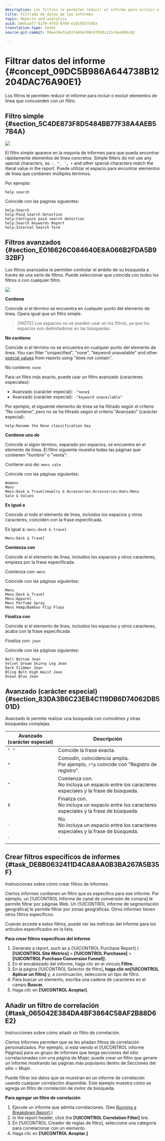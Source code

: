 ```yaml
---
description: Los filtros le permiten reducir el informe para incluir o excluir elementos de línea que concuerden con un filtro.
title: Filtrado de datos de los informes
topic: Reports and analytics
uuid: b6dcaaf7-61f0-4793-870d-e1d156575d5a
translation-type: tm+mt
source-git-commit: 99ee24efaa517e8da700c67818c111c4aa90dc02

---
```



# Filtrar datos del informe {#concept_09DC5B986A644738B12204DAC76A90E1}

Los filtros le permiten reducir el informe para incluir o excluir elementos de línea que concuerden con un filtro.

## Filtro simple {#section_5C4DE873F8D5484BB77F38A4AEB57B4A}

![](assets/filter.png)

El filtro simple aparece en la mayoría de informes para que pueda encontrar rápidamente elementos de línea concretos. Simple filters do not use any special characters, so `-, ", ', +` and other special characters match the literal value in the report. Puede utilizar el espacio para encontrar elementos de línea que contienen múltiples términos.

Por ejemplo:

```
help search
```

Coincide con las páginas siguientes:

```
help:Search
help:Paid Search Detection
help:Configure paid search detection
help:Search Keywords Report
help:Internal Search Term
```

## Filtros avanzados {#section_E016626C084640E8A066B2FDA5B932BF}

Los filtros avanzados le permiten controlar el ámbito de su búsqueda a través de una serie de filtros. Puede seleccionar que coincida con todos los filtros o con cualquier filtro.

![](assets/advanced_filter.png)

**Contiene**

Coincide si el término se encuentra en cualquier punto del elemento de línea. Opera igual que un filtro simple.

> [!NOTE] Los espacios no se pueden usar en los filtros, ya que los espacios son delimitadores en las búsquedas

**No contiene**

Coincide si el término no se encuentra en cualquier punto del elemento de línea. You can filter "unspecified", "none", "keyword unavailable" and other [special values](https://marketing.adobe.com/resources/help/en_US/reference/none-unspecified-unknown-other.html) from reports using "does not contain".

No contiene: `none`

Para un filtro más exacto, puede usar un filtro avanzado (caracteres especiales):

* Avanzado (carácter especial): `-^none$`
* Avanzado (carácter especial): `-"keyword unavailable"`

Por ejemplo, el siguiente elemento de línea se ha filtrado según el criterio "No contiene", pero no se ha filtrado según el criterio "Avanzado" (carácter especial):

```
help:Rename the None classification key
```

**Contiene uno de**

Coincide si algún término, separado por espacios, se encuentra en el elemento de línea. El filtro siguiente muestra todas las páginas que contienen "hombre" o "venta":

Contiene uno de: `mens sale`

Coincide con las páginas siguientes:

```
Womens
Mens
Mens:Desk & TravelJewelry & Accessories:Accessories:Hats:Mens
Sale & Values
```

**Es igual a**

Coincide si todo el elemento de línea, incluidos los espacios y otros caracteres, coinciden con la frase especificada.

Es igual a: `mens:desk & travel`

`Mens:Desk & Travel`

**Comienza con**

Coincide si el elemento de línea, incluidos los espacios y otros caracteres, empieza por la frase especificada.

Comienza con: `mens`

Coincide con las páginas siguientes:

```
Mens
Mens:Desk & Travel
Mens:Apparel
Mens Perfume Spray
Mens Hemp/Bamboo Flip Flops
```

**Finaliza con**

Coincide si el elemento de línea, incluidos los espacios y otros caracteres, acaba con la frase especificada.

Finaliza con: `jean`

Coincide con las páginas siguientes:

```
Bell Bottom Jean
Velvet Dream Skinny Leg Jean
Dark Slimmer Jean
Bling Belt High Waist Jean
Ocean Blue Jean
```

## Avanzado (carácter especial) {#section_83DA3B6C23EB4C119DB6D74062DB501D}

Avanzado le permite realizar una búsqueda con comodines y otras búsquedas complejas.

| Avanzado (carácter especial) | Descripción |
|--- |--- |
| `" "` | Coincide la frase exacta. |
| `*` | Comodín, coincidencia amplia. <br>Por ejemplo, `r*p` coincide con "Registro de registro". |
| `^` | Comienza con. <br>No incluya un espacio entre los caracteres especiales y la frase de búsqueda. |
| `$` | Finaliza con. <br>No incluya un espacio entre los caracteres especiales y la frase de búsqueda. |
| `-` | No. <br>No incluya un espacio entre los caracteres especiales y la frase de búsqueda. |
| `|` | <br>ONota:  debe incluir un espacio en cada lado del carácter de barra vertical, `" | "`. |

## Crear filtros específicos de informes {#task_DEBB0632411D4CA8AA0B3BA267A5B35F}

Instrucciones sobre cómo crear filtros de informes.

<!-- 

t_reports_filter_specific.xml

 -->

Ciertos informes contienen un filtro que es específico para ese informe. Por ejemplo, un [!UICONTROL Informe de canal de conversión de compra] le permite filtrar por páginas Web. Un [!UICONTROL informe de segmentación geográfica] le permite filtrar por zonas geográficas. Otros informes tienen otros filtros específicos.

Cuando accede a estos filtros, puede ver las métricas del informe para los artículos especificados en la lista.

**Para crear filtros específicos del informe**

1. Generate a report, such as a [!UICONTROL Purchase Report] ( **[!UICONTROL Site Metrics]** &gt; **[!UICONTROL Purchases]** &gt; **[!UICONTROL Purchase Conversion Funnel]**).
1. En el encabezado del informe, haga clic en el vínculo **Filtro.**
1. En la página [!UICONTROL Selector de filtro]**, haga clic en[!UICONTROL Aplicar un filtro]** y, a continuación, seleccione un tipo de filtro.
1. Para buscar un elemento, escriba una cadena de caracteres en el campo **Buscar.**
1. Haga clic en **[!UICONTROL Aceptar]**.

## Añadir un filtro de correlación {#task_065042E384DA4BF3864C58AF2B88D6E2}

Instrucciones sobre cómo añadir un filtro de correlación.

<!-- 

t_reports_correlation_filter.xml

 -->

Ciertos informes permiten que se les añadan filtros de correlación personalizados. Por ejemplo, si está viendo el [!UICONTROL informe Páginas] para un grupo de informes que tenga secciones del sitio correlacionadas con una página de Mujer, puede crear un filtro que genere un informe mostrando las páginas más populares dentro de Secciones del sitio = Mujer.

Puede filtrar los datos que se muestran en un informe de correlación usando cualquier correlación disponible. Este ejemplo muestra cómo se agrega un filtro de correlación de motor de búsqueda.

**Para agregar un filtro de correlación**

1. Ejecute un informe que admita correlaciones. (See [Running a Breakdown Report](/help/analyze/reports-analytics/reports-customize/breakdowns.md#task_F685624830E64C829C8BE6435A107F69).)
1. In the report header, click the **[!UICONTROL Correlation Filter]** link.
1. En [!UICONTROL Creador de reglas de filtro], seleccione una categoría para correlacionar con un elemento.
1. Haga clic en **[!UICONTROL Aceptar.]**
